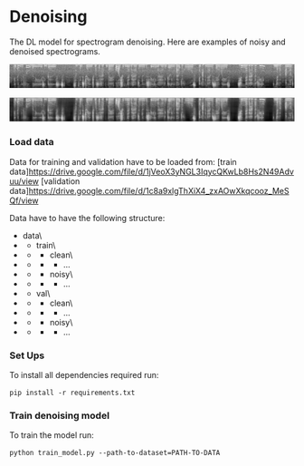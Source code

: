 # Denoising

The DL model for spectrogram denoising. Here are examples of noisy and denoised spectrograms. 

![](images/noisy.png)

![](images/clean.png)

### Load data 

Data for training and validation have to be loaded from: 
[train data]https://drive.google.com/file/d/1jVeoX3yNGL3IqycQKwLb8Hs2N49Advuu/view
[validation data]https://drive.google.com/file/d/1c8a9xlgThXiX4_zxAOwXkqcooz_MeSQf/view

Data have to have the following structure: 
- data\
- - train\
- - - clean\
- - - - ...
- - - noisy\
- - - - ...
- - val\
- - - clean\
- - - - ...
- - - noisy\
- - - - ...

### Set Ups

To install all dependencies required run:

```
pip install -r requirements.txt
```

### Train denoising model

To train the model run:

```
python train_model.py --path-to-dataset=PATH-TO-DATA
```